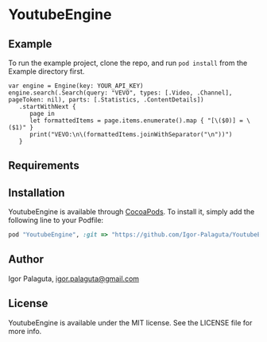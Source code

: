 # YoutubeEngine

## Example

To run the example project, clone the repo, and run `pod install` from the Example directory first.

```
var engine = Engine(key: YOUR_API_KEY)
engine.search(.Search(query: "VEVO", types: [.Video, .Channel], pageToken: nil), parts: [.Statistics, .ContentDetails])
   .startWithNext {
      page in
      let formattedItems = page.items.enumerate().map { "[\($0)] = \($1)" }
      print("VEVO:\n\(formattedItems.joinWithSeparator("\n"))")
   }
```

## Requirements

## Installation

YoutubeEngine is available through [CocoaPods](http://cocoapods.org). To install
it, simply add the following line to your Podfile:

```ruby
pod "YoutubeEngine", :git => "https://github.com/Igor-Palaguta/YoutubeEngine.git"
```

## Author

Igor Palaguta, igor.palaguta@gmail.com

## License

YoutubeEngine is available under the MIT license. See the LICENSE file for more info.
